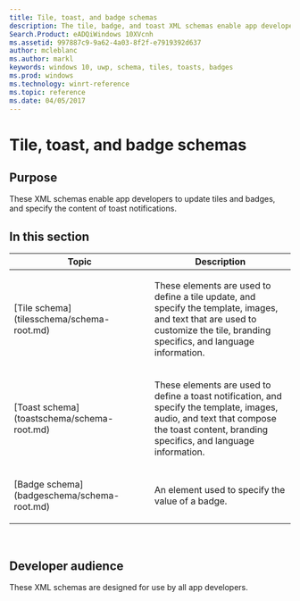 ```yaml
---
title: Tile, toast, and badge schemas
description: The tile, badge, and toast XML schemas enable app developers to update tiles and badges, and specify the content of toast notifications.
Search.Product: eADQiWindows 10XVcnh
ms.assetid: 997887c9-9a62-4a03-8f2f-e7919392d637
author: mcleblanc
ms.author: markl
keywords: windows 10, uwp, schema, tiles, toasts, badges
ms.prod: windows
ms.technology: winrt-reference
ms.topic: reference
ms.date: 04/05/2017
---
```


# Tile, toast, and badge schemas


## Purpose


These XML schemas enable app developers to update tiles and badges, and specify the content of toast notifications.

## In this section


<table>
<colgroup>
<col width="50%" />
<col width="50%" />
</colgroup>
<thead>
<tr class="header">
<th>Topic</th>
<th>Description</th>
</tr>
</thead>
<tbody>
<tr class="odd">
<td><p>[Tile schema](tilesschema/schema-root.md)</p></td>
<td><p>These elements are used to define a tile update, and specify the template, images, and text that are used to customize the tile, branding specifics, and language information.</p></td>
</tr>
<tr class="even">
<td><p>[Toast schema](toastschema/schema-root.md)</p></td>
<td><p>These elements are used to define a toast notification, and specify the template, images, audio, and text that compose the toast content, branding specifics, and language information.</p></td>
</tr>
<tr class="odd">
<td><p>[Badge schema](badgeschema/schema-root.md)</p></td>
<td><p>An element used to specify the value of a badge.</p></td>
</tr>
</tbody>
</table>

 

## Developer audience


These XML schemas are designed for use by all app developers.

 

 




